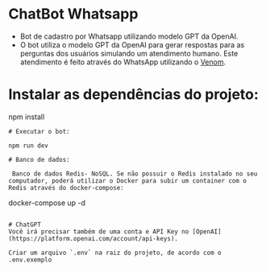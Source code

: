 # ChatBot Whatsapp

- Bot de cadastro por Whatsapp utilizando modelo GPT da OpenAI.
- O bot utiliza o modelo GPT da OpenAI para gerar respostas para as perguntas dos usuários simulando um atendimento humano. Este atendimento é feito através do WhatsApp utilizando o [Venom](https://github.com/orkestral/venom).

# Instalar as dependências do projeto:

npm install
```
# Executar o bot:

npm run dev

# Banco de dados:

 Banco de dados Redis- NoSQL. Se não possuir o Redis instalado no seu computador, poderá utilizar o Docker para subir um container com o Redis através do docker-compose:

```
docker-compose up -d
```

# ChatGPT
Você irá precisar também de uma conta e API Key no [OpenAI](https://platform.openai.com/account/api-keys).

Criar um arquivo `.env` na raiz do projeto, de acordo com o .env.exemplo